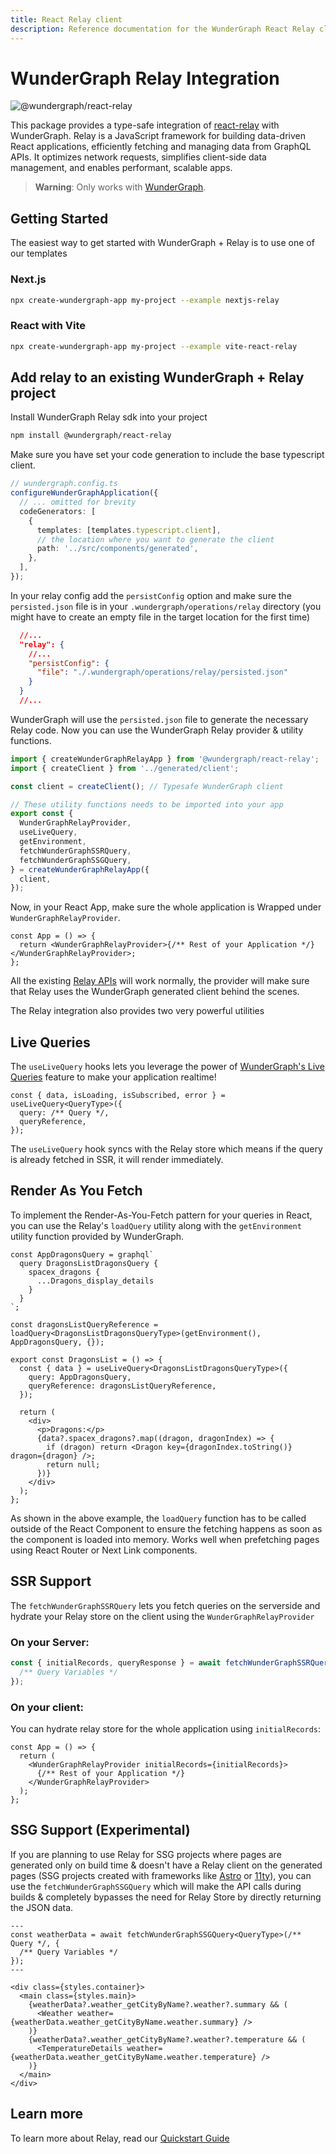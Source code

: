 ```yaml
---
title: React Relay client
description: Reference documentation for the WunderGraph React Relay client.
---
```


# WunderGraph Relay Integration

![@wundergraph/react-relay](https://img.shields.io/npm/v/@wundergraph/react-relay.svg)

This package provides a type-safe integration of [react-relay](https://relay.dev/) with WunderGraph.
Relay is a JavaScript framework for building data-driven React applications, efficiently fetching and managing data from GraphQL APIs. It optimizes network requests, simplifies client-side data management, and enables performant, scalable apps.

> **Warning**: Only works with [WunderGraph](https://wundergraph.com).

## Getting Started

The easiest way to get started with WunderGraph + Relay is to use one of our templates

### Next.js

```sh
npx create-wundergraph-app my-project --example nextjs-relay
```

### React with Vite

```sh
npx create-wundergraph-app my-project --example vite-react-relay
```

## Add relay to an existing WunderGraph + Relay project

Install WunderGraph Relay sdk into your project

```sh
npm install @wundergraph/react-relay
```

Make sure you have set your code generation to include the base typescript client.

```typescript
// wundergraph.config.ts
configureWunderGraphApplication({
  // ... omitted for brevity
  codeGenerators: [
    {
      templates: [templates.typescript.client],
      // the location where you want to generate the client
      path: '../src/components/generated',
    },
  ],
});
```

In your relay config add the `persistConfig` option and make sure the `persisted.json` file is in your `.wundergraph/operations/relay` directory (you might have to create an empty file in the target location for the first time)

```json
  //...
  "relay": {
    //...
    "persistConfig": {
      "file": "./.wundergraph/operations/relay/persisted.json"
    }
  }
  //...
```

WunderGraph will use the `persisted.json` file to generate the necessary Relay code. Now you can use the WunderGraph Relay provider & utility functions.

```ts
import { createWunderGraphRelayApp } from '@wundergraph/react-relay';
import { createClient } from '../generated/client';

const client = createClient(); // Typesafe WunderGraph client

// These utility functions needs to be imported into your app
export const {
  WunderGraphRelayProvider,
  useLiveQuery,
  getEnvironment,
  fetchWunderGraphSSRQuery,
  fetchWunderGraphSSGQuery,
} = createWunderGraphRelayApp({
  client,
});
```

Now, in your React App, make sure the whole application is Wrapped under `WunderGraphRelayProvider`.

```tsx
const App = () => {
  return <WunderGraphRelayProvider>{/** Rest of your Application */}</WunderGraphRelayProvider>;
};
```

All the existing [Relay APIs](https://relay.dev/docs/) will work normally, the provider will make sure that Relay uses the WunderGraph generated client behind the scenes.

The Relay integration also provides two very powerful utilities

## Live Queries

The `useLiveQuery` hooks lets you leverage the power of [WunderGraph's Live Queries](https://docs.wundergraph.com/docs/features/live-queries) feature to make your application realtime!

```tsx
const { data, isLoading, isSubscribed, error } = useLiveQuery<QueryType>({
  query: /** Query */,
  queryReference,
});
```

The `useLiveQuery` hook syncs with the Relay store which means if the query is already fetched in SSR, it will render immediately.

## Render As You Fetch

To implement the Render-As-You-Fetch pattern for your queries in React, you can use the Relay's `loadQuery` utility along with the `getEnvironment` utility function provided by WunderGraph.

```tsx
const AppDragonsQuery = graphql`
  query DragonsListDragonsQuery {
    spacex_dragons {
      ...Dragons_display_details
    }
  }
`;

const dragonsListQueryReference = loadQuery<DragonsListDragonsQueryType>(getEnvironment(), AppDragonsQuery, {});

export const DragonsList = () => {
  const { data } = useLiveQuery<DragonsListDragonsQueryType>({
    query: AppDragonsQuery,
    queryReference: dragonsListQueryReference,
  });

  return (
    <div>
      <p>Dragons:</p>
      {data?.spacex_dragons?.map((dragon, dragonIndex) => {
        if (dragon) return <Dragon key={dragonIndex.toString()} dragon={dragon} />;
        return null;
      })}
    </div>
  );
};
```

As shown in the above example, the `loadQuery` function has to be called outside of the React Component to ensure the fetching happens as soon as the component is loaded into memory. Works well when prefetching pages using React Router or Next Link components.

## SSR Support

The `fetchWunderGraphSSRQuery` lets you fetch queries on the serverside and hydrate your Relay store on the client using the `WunderGraphRelayProvider`

### On your Server:

```ts
const { initialRecords, queryResponse } = await fetchWunderGraphSSRQuery<QueryType>(/** Query */, {
  /** Query Variables */
});
```

### On your client:

You can hydrate relay store for the whole application using `initialRecords`:

```tsx
const App = () => {
  return (
    <WunderGraphRelayProvider initialRecords={initialRecords}>
      {/** Rest of your Application */}
    </WunderGraphRelayProvider>
  );
};
```

## SSG Support (Experimental)

If you are planning to use Relay for SSG projects where pages are generated only on build time & doesn't have a Relay client on the generated pages (SSG projects created with frameworks like [Astro](https://astro.build/) or [11ty](https://www.11ty.dev/)), you can use the `fetchWunderGraphSSGQuery` which will make the API calls during builds & completely bypasses the need for Relay Store by directly returning the JSON data.

```astro
---
const weatherData = await fetchWunderGraphSSGQuery<QueryType>(/** Query */, {
  /** Query Variables */
});
---

<div class={styles.container}>
  <main class={styles.main}>
    {weatherData?.weather_getCityByName?.weather?.summary && (
      <Weather weather={weatherData.weather_getCityByName.weather.summary} />
    )}
    {weatherData?.weather_getCityByName?.weather?.temperature && (
      <TemperatureDetails weather={weatherData.weather_getCityByName.weather.temperature} />
    )}
  </main>
</div>
```

## Learn more

To learn more about Relay, read our [Quickstart Guide](https://docs.wundergraph.com/docs/getting-started/relay-quickstart)
